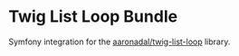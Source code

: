 # Twig List Loop Bundle

Symfony integration for the [aaronadal/twig-list-loop](https://github.com/aaronadal/twig-list-loop) library.
